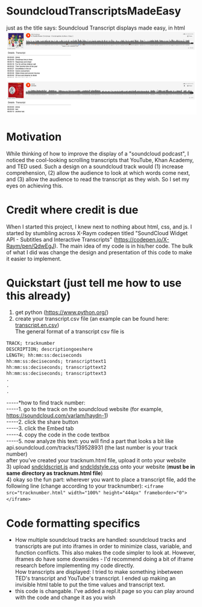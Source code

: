 # SoundcloudTranscriptsMadeEasy
just as the title says: Soundcloud Transcript displays made easy, in html    
<img src='https://github.com/AnthonyAndroulakis/SoundcloudTranscriptsMadeEasy/blob/master/examples/screenshot.png' alt='screenshot'>

# Motivation
While thinking of how to improve the display of a "soundcloud podcast", I noticed the cool-looking scrolling transcripts that YouTube, Khan Academy, and TED used. Such a design on a soundcloud track would (1) increase comprehension, (2) allow the audience to look at which words come next, and (3) allow the audience to read the transcript as they wish. So I set my eyes on achieving this. 

# Credit where credit is due
When I started this project, I knew next to nothing about html, css, and js. I started by stumbling across X-Raym codepen titled "SoundCloud Widget API - Subtitles and Interactive Transcripts" (https://codepen.io/X-Raym/pen/QdwEgJ). The main idea of my code is in his/her code. The bulk of what I did was change the design and presentation of this code to make it easier to implement.

# Quickstart (just tell me how to use this already)
1) get python (https://www.python.org/)
2) create your transcript.csv file (an example can be found here: 
<a href="https://github.com/AnthonyAndroulakis/SoundcloudTranscriptsMadeEasy/blob/master/examples/transcript.en.csv">transcript.en.csv</a>)   
The general format of a transcript csv file is
```
TRACK; tracknumber    
DESCRIPTION; descriptiongoeshere    
LENGTH; hh:mm:ss:deciseconds    
hh:mm:ss:deciseconds; transcripttext1    
hh:mm:ss:deciseconds; transcripttext2    
hh:mm:ss:deciseconds; transcripttext3    
.     
.     
.     
```
  -----\*how to find track number:     
  -----1. go to the track on the soundcloud website (for example, https://soundcloud.com/varlam/haydn-1)   
  -----2. click the share button   
  -----3. click the Embed tab   
  -----4. copy the code in the code textbox   
  -----5. now analyze this text: you will find a part that looks a bit like api.soundcloud.com/tracks/139528931 (the last number is your track number)       
after you've created your tracknum.html file, upload it onto your website   
3) upload <a href="https://github.com/AnthonyAndroulakis/SoundcloudTranscriptsMadeEasy/blob/master/sndcldscript.js">sndcldscript.js</a> and <a href="https://github.com/AnthonyAndroulakis/SoundcloudTranscriptsMadeEasy/blob/master/sndcldstyle.css">sndcldstyle.css</a> onto your website (__must be in same directory as tracknum.html file__)    
4) okay so the fun part: wherever you want to place a transcript file, add the following line (change according to your tracknumber): `<iframe src="tracknumber.html" width="100%" height="444px" frameborder="0"></iframe>`

# Code formatting specifics
- How multiple soundcloud tracks are handled: soundcloud tracks and transcripts are put into iframes in order to minimize class, variable, and function conflicts. This also makes the code simpler to look at. However, iframes do have some downsides - I'd recommend doing a bit of iframe research before implementing my code directly.       
How transcripts are displayed: I tried to make something inbetween TED's transcript and YouTube's transcript. I ended up making an invisible html table to put the time values and transcript text.      
- this code is changable. I've added a repl.it page so you can play around with the code and change it as you wish

